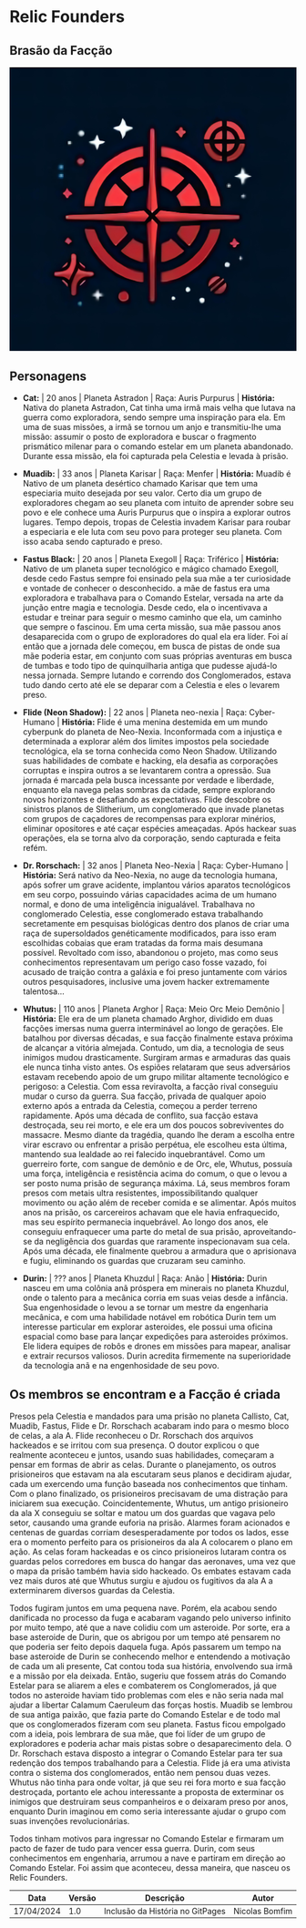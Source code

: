 # Relic Founders

## Brasão da Facção

<img src="calorie-counter-docs/docs/assets/logo.jpeg">

## Personagens

* **Cat:** | 20 anos | Planeta Astradon | Raça: Auris Purpurus | 
**História:** Nativa do planeta Astradon, Cat tinha uma irmã mais velha que lutava na guerra como exploradora, sendo sempre uma inspiração para ela. Em uma de suas missões, a irmã se tornou um anjo e transmitiu-lhe uma missão: assumir o posto de exploradora e buscar o fragmento prismático milenar para o comando estelar em um planeta abandonado. Durante essa missão, ela foi capturada pela Celestia e levada à prisão.



* **Muadib:** | 33 anos | Planeta Karisar | Raça: Menfer | **História:** Muadib é Nativo de um planeta desértico chamado Karisar que tem uma especiaria muito desejada por seu valor. Certo dia um grupo de exploradores chegam ao seu planeta com intuito de aprender sobre seu povo e ele conhece uma Auris Purpurus que o inspira a explorar outros lugares. Tempo depois, tropas de Celestia invadem Karisar para roubar a especiaria e ele luta com seu povo para proteger seu planeta. Com isso acaba sendo capturado e preso.

* **Fastus Black:** | 20 anos | Planeta Exegoll  | Raça: Triférico | 
**História:** Nativo de um planeta super tecnológico e mágico chamado Exegoll, desde cedo Fastus sempre foi ensinado pela sua mãe a ter curiosidade e vontade de conhecer o desconhecido. a  mãe de fastus era uma exploradora e trabalhava para o Comando Estelar, versada na arte da junção entre magia e tecnologia. Desde cedo, ela o incentivava a estudar e treinar para seguir o mesmo caminho que ela, um caminho que sempre o fascinou. Em uma certa missão, sua mãe passou anos desaparecida com o grupo de exploradores do qual ela era líder. Foi aí então que a jornada dele começou, em busca de pistas de onde sua mãe poderia estar, em conjunto com suas próprias aventuras em busca de tumbas e todo tipo de quinquilharia antiga que pudesse ajudá-lo nessa jornada. Sempre lutando e correndo dos Conglomerados, estava tudo dando certo até ele se deparar com a Celestia e eles o levarem preso.

* **Flide (Neon Shadow):** | 22 anos | Planeta neo-nexia  | Raça: Cyber-Humano | 
**História:** Flide é uma menina destemida em um mundo cyberpunk do planeta de Neo-Nexia. Inconformada com a injustiça e determinada a explorar além dos limites impostos pela sociedade tecnológica, ela se torna conhecida como Neon Shadow. Utilizando suas habilidades de combate e hacking, ela desafia as corporações corruptas e inspira outros a se levantarem contra a opressão. Sua jornada é marcada pela busca incessante por verdade e liberdade, enquanto ela navega pelas sombras da cidade, sempre explorando novos horizontes e desafiando as expectativas. Flide descobre os sinistros planos de Slitherium, um conglomerado que invade planetas com grupos de caçadores de recompensas para explorar minérios, eliminar opositores e até caçar espécies ameaçadas. Após hackear suas operações, ela se torna alvo da corporação, sendo capturada e feita refém.

* **Dr. Rorschach:** | 32 anos | Planeta Neo-Nexia | Raça: Cyber-Humano | 
**História:** Será nativo da Neo-Nexia, no auge da tecnologia humana, após sofrer um grave acidente, implantou vários aparatos tecnológicos em seu corpo, possuindo várias capacidades acima de um humano normal, e dono de uma inteligência inigualável.
Trabalhava no conglomerado Celestia, esse conglomerado estava trabalhando secretamente em pesquisas biológicas dentro dos planos de criar uma raça de supersoldados genéticamente modificados, para isso eram escolhidas cobaias que eram tratadas da forma mais desumana possível. Revoltado com isso, abandonou o projeto, mas como seus conhecimentos representavam um perigo caso fosse vazado, foi acusado de traição contra a  galáxia e foi preso juntamente com vários outros pesquisadores, inclusive uma jovem hacker extremamente talentosa...

* **Whutus:** | 110 anos | Planeta Arghor | Raça: Meio Orc Meio Demônio | 
**História:** Ele era de um planeta chamado Arghor, dividido em duas facções imersas numa guerra interminável ao longo de gerações. Ele batalhou por diversas décadas, e sua facção finalmente estava próxima de alcançar a vitória almejada. Contudo, um dia, a tecnologia de seus inimigos mudou drasticamente. Surgiram armas e armaduras das quais ele nunca tinha visto antes. Os espiões relataram que seus adversários estavam recebendo apoio de um grupo militar altamente tecnológico e perigoso: a Celestia.
Com essa reviravolta, a facção rival conseguiu mudar o curso da guerra. Sua facção, privada de qualquer apoio externo após a entrada da Celestia, começou a perder terreno rapidamente. Após uma década de conflito, sua facção estava destroçada, seu rei morto, e ele era um dos poucos sobreviventes do massacre. Mesmo diante da tragédia, quando lhe deram a escolha entre virar escravo ou enfrentar a prisão perpétua, ele escolheu esta última, mantendo sua lealdade ao rei falecido inquebrantável. Como um guerreiro forte, com sangue de demônio e de Orc, ele, Whutus, possuía uma força, inteligência e resistência acima do comum, o que o levou a ser posto numa prisão de segurança máxima. Lá, seus membros foram presos com metais ultra resistentes, impossibilitando qualquer movimento ou ação além de receber comida e se alimentar.
Após muitos anos na prisão, os carcereiros achavam que ele havia enfraquecido, mas seu espírito permanecia inquebrável. Ao longo dos anos, ele conseguiu enfraquecer uma parte do metal de sua prisão, aproveitando-se da negligência dos guardas que raramente inspecionavam sua cela. Após uma década, ele finalmente quebrou a armadura que o aprisionava e fugiu, eliminando os guardas que cruzaram seu caminho.

* **Durin:** | ??? anos | Planeta Khuzdul | Raça: Anão | **História:** Durin nasceu em uma colônia anã próspera em minerais no planeta  Khuzdul, onde o talento para a mecânica corria em suas veias desde a infância. Sua engenhosidade o levou a se tornar um mestre da engenharia mecânica, e com uma habilidade notável em robótica Durin tem um interesse particular em explorar asteroides, ele possui uma oficina espacial como base para lançar expedições para asteroides próximos.  Ele lidera equipes de robôs e drones em missões para mapear, analisar e extrair recursos valiosos. Durin acredita firmemente na superioridade da tecnologia anã e na engenhosidade de seu povo.

## Os membros se encontram e a Facção é criada 

Presos pela Celestia e mandados para uma prisão no planeta Callisto, Cat, Muadib, Fastus, Flide e Dr. Rorschach acabaram indo para o mesmo bloco de celas, a ala A. Flide reconheceu o Dr. Rorschach dos arquivos hackeados e se irritou com sua presença. O doutor explicou o que realmente aconteceu e juntos, usando suas habilidades, começaram a pensar em formas de abrir as celas. Durante o planejamento, os outros prisioneiros que estavam na ala escutaram seus planos e decidiram ajudar, cada um exercendo uma função baseada nos conhecimentos que tinham. Com o plano finalizado, os prisioneiros precisavam de uma distração para iniciarem sua execução. Coincidentemente, Whutus, um antigo prisioneiro da ala X conseguiu se soltar e matou um dos guardas que vagava pelo setor, causando uma grande euforia na prisão. Alarmes foram acionados e centenas de guardas corriam desesperadamente por todos os lados, esse era o momento perfeito para os prisioneiros da ala A colocarem o plano em ação.
As celas foram hackeadas e os cinco prisioneiros lutaram contra os guardas pelos corredores em busca do hangar das aeronaves, uma vez que o mapa da prisão também havia sido hackeado.
Os embates estavam cada vez mais duros até que Whutus surgiu e ajudou os fugitivos da ala A a exterminarem diversos guardas da Celestia.

Todos fugiram juntos em uma pequena nave. Porém, ela acabou sendo danificada no processo da fuga e acabaram vagando pelo universo infinito por muito tempo, até que a nave colidiu com um asteroide. Por sorte, era a base asteroide de Durin, que os abrigou por um tempo até pensarem no que poderia ser feito depois daquela fuga. Após passarem um tempo na base asteroide de Durin se conhecendo melhor e entendendo a motivação de cada um ali presente, Cat contou toda sua história, envolvendo sua irmã e a missão por ela deixada. Então, sugeriu que fossem atrás do Comando Estelar para se aliarem a eles e combaterem os Conglomerados, já que todos no asteroide haviam tido problemas com eles e não seria nada mal ajudar a libertar Calamum Caeruleum das forças hostis. Muadib se lembrou de sua antiga paixão, que fazia parte do Comando Estelar e de todo mal que os conglomerados fizeram com seu planeta. Fastus ficou empolgado com a ideia, pois lembrara de sua mãe, que foi líder de um grupo de exploradores e poderia achar mais pistas sobre o desaparecimento dela. O Dr. Rorschach estava disposto a integrar o Comando Estelar para ter sua redenção dos tempos trabalhando para a Celestia. Flide já era uma ativista contra o sistema dos conglomerados, então nem pensou duas vezes. Whutus não tinha para onde voltar, já que seu rei fora morto e sua facção destroçada, portanto ele achou interessante a proposta de exterminar os inimigos que destruiram seus companheiros e o deixaram preso por anos, enquanto Durin imaginou em como seria interessante ajudar o grupo com suas invenções revolucionárias.

Todos tinham motivos para ingressar no Comando Estelar e firmaram um pacto de fazer de tudo para vencer essa guerra. Durin, com seus conhecimentos em engenharia, arrumou a nave e partiram em direção ao Comando Estelar. Foi assim que aconteceu, dessa maneira, que nasceu os Relic Founders.




|Data|Versão|Descrição|Autor|
|------------|--------|------------------------------|---------------|
|17/04/2024|1.0|Inclusão da História no GitPages|Nicolas Bomfim|